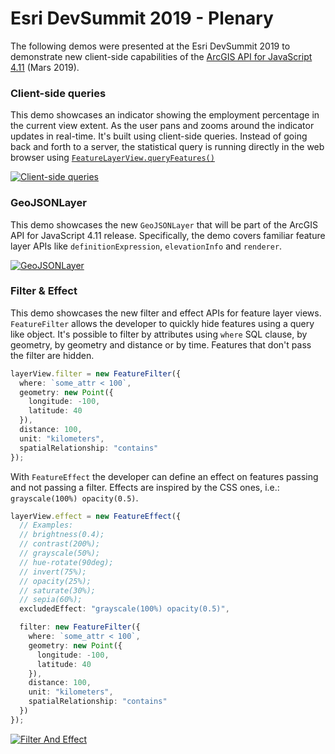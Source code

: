 # Esri DevSummit 2019 - Plenary

The following demos were presented at the Esri DevSummit 2019 to demonstrate new client-side capabilities of the [ArcGIS API for JavaScript 4.11](https://js.arcgis.com) (Mars 2019).

### Client-side queries

This demo showcases an indicator showing the employment percentage in the current view extent. As the user pans and zooms around the indicator updates in real-time. It's built using client-side queries. Instead of going back and forth to a server, the statistical query is running directly in the web browser using [`FeatureLayerView.queryFeatures()`](https://developers.arcgis.com/javascript/latest/api-reference/esri-views-layers-FeatureLayerView.html#queryFeatures)

[![Client-side queries](https://ycabon.github.io/2019-devsummit-plenary/1_client-side-queries.png)](https://ycabon.github.com/2019-devsummit-plenary/1_client-side-queries.html)

### GeoJSONLayer

This demo showcases the new `GeoJSONLayer` that will be part of the ArcGIS API for JavaScript 4.11 release. Specifically, the demo covers familiar feature layer APIs like `definitionExpression`, `elevationInfo` and `renderer`.

[![GeoJSONLayer](https://ycabon.github.io/2019-devsummit-plenary/2_geojson.png)](https://ycabon.github.io/2019-devsummit-plenary/2_geojson.html)

### Filter & Effect

This demo showcases the new filter and effect APIs for feature layer views.  
`FeatureFilter` allows the developer to quickly hide features using a query like object. It's possible to filter by attributes using `where` SQL clause, by geometry, by geometry and distance or by time. Features that don't pass the filter are hidden.  

```ts
layerView.filter = new FeatureFilter({
  where: `some_attr < 100`,
  geometry: new Point({
    longitude: -100,
    latitude: 40
  }),
  distance: 100,
  unit: "kilometers",
  spatialRelationship: "contains"
});
```

With `FeatureEffect` the developer can define an effect on features passing and not passing a filter. Effects are inspired by the CSS ones, i.e.: `grayscale(100%) opacity(0.5)`.

```ts
layerView.effect = new FeatureEffect({
  // Examples:
  // brightness(0.4);
  // contrast(200%);
  // grayscale(50%);
  // hue-rotate(90deg);
  // invert(75%);
  // opacity(25%);
  // saturate(30%);
  // sepia(60%);
  excludedEffect: "grayscale(100%) opacity(0.5)",

  filter: new FeatureFilter({
    where: `some_attr < 100`,
    geometry: new Point({
      longitude: -100,
      latitude: 40
    }),
    distance: 100,
    unit: "kilometers",
    spatialRelationship: "contains"
  })
});
```

[![Filter And Effect](https://ycabon.github.io/2019-devsummit-plenary/3_filter_effect.png)](https://ycabon.github.io/2019-devsummit-plenary/3_filter_effect.html)
